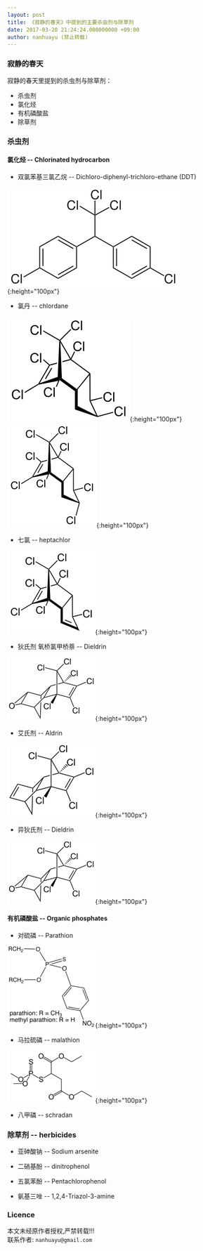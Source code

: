 ```yaml
---
layout: post
title: 《寂静的春天》中提到的主要杀虫剂与除草剂
date: 2017-03-20 21:24:24.000000000 +09:00
author: nanhuayu (禁止转载)
---
```


### 寂静的春天
寂静的春天里提到的杀虫剂与除草剂：

* 杀虫剂
 * 氯化烃
 * 有机磷酸盐
* 除草剂

### 杀虫剂
#### 氯化烃 -- Chlorinated hydrocarbon

* 双氯苯基三氯乙烷 -- Dichloro-diphenyl-trichloro-ethane (DDT)

![DDT](/img/jjdct/p,p'-dichlorodiphenyltrichloroethane.png){:height="100px"}

* 氯丹 -- chlordane

![chlordane](/img/jjdct/cis-chlordane.png){:height="100px"}
![chlordane](/img/jjdct/trans-chlordane.png){:height="100px"}

* 七氯 -- heptachlor

![heptachlor](/img/jjdct/Heptachlor.png){:height="100px"}


* 狄氏剂 氧桥氯甲桥萘 -- Dieldrin

![Dieldrin](/img/jjdct/Dieldrin.png){:height="100px"}

* 艾氏剂 -- Aldrin

![Aldrin](/img/jjdct/Aldrin.png){:height="100px"}

* 异狄氏剂 -- Dieldrin

![Dieldrin](/img/jjdct/Dieldrin.png){:height="100px"}


#### 有机磷酸盐 -- Organic phosphates

* 对硫磷 -- Parathion

![parathion](/img/jjdct/parathion.png){:height="100px"}

* 马拉硫磷 -- malathion

![Malathion](/img/jjdct/Malathion.png){:height="100px"}

* 八甲磷 -- schradan

### 除草剂 -- herbicides

* 亚砷酸钠 -- Sodium arsenite

* 二硝基酚 -- dinitrophenol

* 五氯苯酚 -- Pentachlorophenol

* 氨基三唑 -- 1,2,4-Triazol-3-amine

### Licence

本文未经原作者授权,严禁转载!!!   
联系作者: `nanhuayu@gmail.com`

